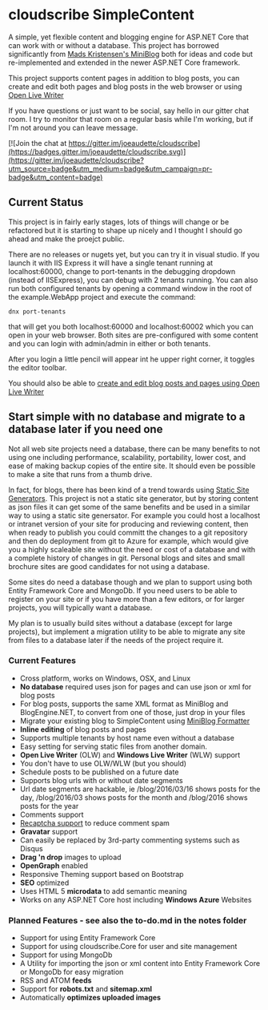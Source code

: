 # cloudscribe SimpleContent

A simple, yet flexible content and blogging engine for ASP.NET Core that can work with or without a database. This project has borrowed significantly from [Mads Kristensen's MiniBlog](https://github.com/madskristensen/MiniBlog) both for ideas and code but re-implemented and extended in the newer ASP.NET Core framework. 

This project supports content pages in addition to blog posts, you can create and edit both pages and blog posts in the web browser or using [Open Live Writer](https://github.com/OpenLiveWriter/OpenLiveWriter)

If you have questions or just want to be social, say hello in our gitter chat room. I try to monitor that room on a regular basis while I'm working, but if I'm not around you can leave  message.

[![Join the chat at https://gitter.im/joeaudette/cloudscribe](https://badges.gitter.im/joeaudette/cloudscribe.svg)](https://gitter.im/joeaudette/cloudscribe?utm_source=badge&utm_medium=badge&utm_campaign=pr-badge&utm_content=badge)

## Current Status

This project is in fairly early stages, lots of things will change or be refactored but it is starting to shape up nicely and I thought I should go ahead and make the proejct public.

There are no releases or nugets yet, but you can try it in visual studio. If you launch it with IIS Express it will have a single tenant running at localhost:60000, change to port-tenants in the debugging dropdown (instead of IISExpress), you can debug with 2 tenants running. You can also run both configured tenants by opening a command window in the root of the example.WebApp project and execute the command:

    dnx port-tenants
	
that will get you both localhost:60000 and localhost:60002 which you can open in your web browser. Both sites are pre-configured with some content and you can login with admin/admin in either or both tenants.

After you login a little pencil will appear int he upper right corner, it toggles the editor toolbar.

You should also be able to [create and edit blog posts and pages using Open Live Writer](https://github.com/joeaudette/cloudscribe.SimpleContent/wiki/Using-Open-Live-Writer)

## Start simple with no database and migrate to a database later if you need one

Not all web site projects need a database, there can be many benefits to not using one including performance, scalability, portability, lower cost, and ease of making backup copies of the entire site. It should even be possible to make a site that runs from a thumb drive.

In fact, for blogs, there has been kind of a trend towards using [Static Site Generators](https://www.staticgen.com/). This project is not a static site generator, but by storing content as json files it can get some of the same benefits and be used in a similar way to using a static site genersator. For example you could host a localhost or intranet version of your site for producing and reviewing content, then when ready to publish you could committ the changes to a git repository and then do deployment from git to Azure for example, which would give you a highly scaleable site without the need or cost of a database and with a complete history of changes in git. Personal blogs and sites and small brochure sites are good candidates for not using a database.

Some sites do need a database though and we plan to support using both Entity Framework Core and MongoDb. If you need users to be able to register on your site or if you have more than a few editors, or for larger projects, you will typically want a database.

My plan is to usually build sites without a database (except for large projects), but implement a migration utility to be able to migrate any site from files to a database later if the needs of the project require it.

### Current Features
* Cross platform, works on Windows, OSX, and Linux
* __No database__ required uses json for pages and can use json or xml for blog posts
* For blog posts, supports the same XML format as MiniBlog and BlogEngine.NET, to convert from one of those, just drop in your files
* Migrate your existing blog to SimpleContent using [MiniBlog Formatter](https://github.com/madskristensen/MiniBlogFormatter)
* __Inline editing__ of blog posts and pages
* Supports multiple tenants by host name even without a database
* Easy setting for serving static files from another domain. 
*  __Open Live Writer__ (OLW) and __Windows Live Writer__ (WLW) support
* You don't have to use OLW/WLW (but you should)
* Schedule posts to be published on a future date
* Supports blog urls with or without date segments
* Url date segments are hackable, ie /blog/2016/03/16 shows posts for the day, /blog/2016/03 shows posts for the month and /blog/2016 shows posts for the year
* Comments support
* [Recaptcha support](https://www.google.com/recaptcha/intro/index.html) to reduce comment spam
* __Gravatar__ support 
* Can easily be replaced by 3rd-party commenting systems such as Disqus
* __Drag 'n drop__ images to upload
* __OpenGraph__ enabled
* Responsive Theming support based on Bootstrap
* __SEO__ optimized
* Uses HTML 5 __microdata__ to add semantic meaning
* Works on any ASP.NET Core host including __Windows Azure__ Websites

### Planned Features - see also the to-do.md in the notes folder
* Support for using Entity Framework Core
* Support for using cloudscribe.Core for user and site management
* Support for using MongoDb
* A Utility for importing the json or xml content into Entity Framework Core or MongoDb for easy migration
* RSS and ATOM __feeds__
* Support for __robots.txt__ and __sitemap.xml__
* Automatically __optimizes uploaded images__


